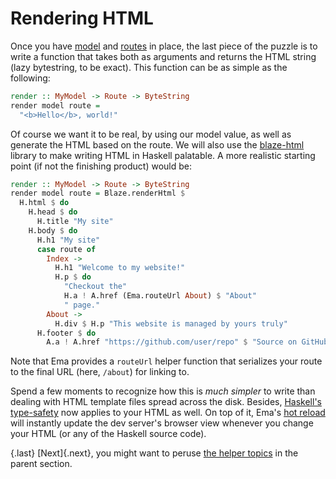 # Rendering HTML

Once you have [model](guide/model.md) and [routes](guide/routes.md) in place, the last piece of the puzzle is to write a function that takes both as arguments and returns the HTML string (lazy bytestring, to be exact). This function can be as simple as the following:

```haskell
render :: MyModel -> Route -> ByteString
render model route =
  "<b>Hello</b>, world!"
```

Of course we want it to be real, by using our model value, as well as generate the HTML based on the route. We will also use the [blaze-html](https://hackage.haskell.org/package/blaze-html) library to make writing HTML in Haskell palatable. A more realistic starting point (if not the finishing product) would be:

```haskell
render :: MyModel -> Route -> ByteString 
render model route = Blaze.renderHtml $ 
  H.html $ do 
    H.head $ do 
      H.title "My site"
    H.body $ do 
      H.h1 "My site"
      case route of 
        Index -> 
          H.h1 "Welcome to my website!"
          H.p $ do 
            "Checkout the"
            H.a ! A.href (Ema.routeUrl About) $ "About"
            " page."
        About ->
          H.div $ H.p "This website is managed by yours truly"
      H.footer $ do 
        A.a ! A.href "https://github.com/user/repo" $ "Source on GitHub"
```

Note that Ema provides a `routeUrl` helper function that serializes your route to the final URL (here, `/about`) for linking to.

Spend a few moments to recognize how this is *much simpler* to write than dealing with HTML template files spread across the disk. Besides, [Haskell's type-safety](/concepts/haskell-safety.md) now applies to your HTML as well. On top of it, Ema's [hot reload](/concepts/hot-reload.md) will instantly update the dev server's browser view whenever you change your HTML (or any of the Haskell source code).


{.last}
[Next]{.next}, you might want to peruse [the helper topics](guide.md) in the parent section.